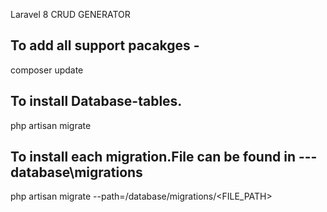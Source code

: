 Laravel 8 CRUD GENERATOR


To add all support pacakges - 
---
composer update

To install Database-tables.
---
php artisan migrate

To install each migration.File can be found in --- database\migrations
---
php artisan migrate --path=/database/migrations/<FILE_PATH>